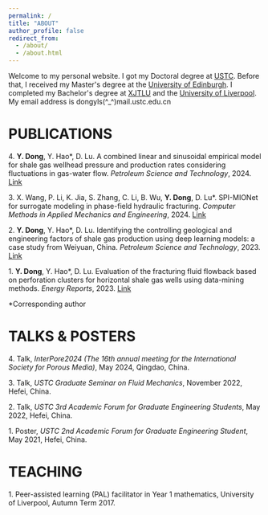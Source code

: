 ```yaml
---
permalink: /
title: "ABOUT"
author_profile: false
redirect_from: 
  - /about/
  - /about.html
---
```


Welcome to my personal website. I got my Doctoral degree at [USTC](http://en.ustc.edu.cn). Before that, I received my Master's degree at the [University of Edinburgh](http://www.ed.ac.uk). I completed my Bachelor's degree at [XJTLU](https://www.xjtlu.edu.cn/en) and the [University of Liverpool](http://liverpool.ac.uk). My email address is dongyls(^_^)mail.ustc.edu.cn

PUBLICATIONS
======
4\. **Y. Dong**, Y. Hao\*, D. Lu. A combined linear and sinusoidal empirical model for shale gas wellhead pressure and production rates considering fluctuations in gas-water flow. *Petroleum Science and Technology*, 2024. [Link](https://doi.org/10.1080/10916466.2024.2378208)

3\. X. Wang, P. Li, K. Jia, S. Zhang, C. Li, B. Wu, **Y. Dong**, D. Lu\*. SPI-MIONet for surrogate modeling in phase-field hydraulic fracturing. *Computer Methods in Applied Mechanics and Engineering*, 2024. [Link](https://doi.org/10.1016/j.cma.2024.117054)

2\. **Y. Dong**, Y. Hao\*, D. Lu. Identifying the controlling geological and engineering factors of shale gas production using deep learning models: a case study from Weiyuan, China. *Petroleum Science and Technology*, 2023. [Link](https://doi.org/10.1080/10916466.2023.2281976)

1\. **Y. Dong**, Y. Hao\*, D. Lu. Evaluation of the fracturing fluid flowback based on perforation clusters for horizontal shale gas wells using data-mining methods. *Energy Reports*, 2023. [Link](https://doi.org/10.1016/j.egyr.2023.05.033)

\*Corresponding author

TALKS & POSTERS
======
4\. Talk, *InterPore2024 (The 16th annual meeting for the International Society for Porous Media)*, May 2024, Qingdao, China.

3\. Talk, *USTC Graduate Seminar on Fluid Mechanics*, November 2022, Hefei, China.

2\. Talk, *USTC 3rd Academic Forum for Graduate Engineering Students*, May 2022, Hefei, China.

1\. Poster, *USTC 2nd Academic Forum for Graduate Engineering Student*, May 2021, Hefei, China.

TEACHING
======
1\. Peer-assisted learning (PAL) facilitator in Year 1 mathematics, University of Liverpool, Autumn Term 2017.
